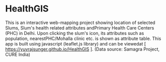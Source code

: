 # HealthGIS
This is an interactive web-mapping project showing location of selected Slums, Slum's health related attributes andPrimary Health Care Centers (PHC) in Delhi. Upon clicking the slum's icon, its attributes such as population, nearestPHC/Mohalla clinic etc. is shown as attribute table. This app is built using javascript (leaflet.js library) and can be viewedat [ https://yuvrajsunger.github.io/HealthGIS ]. (Data source: Samagra Project, CURE India)
